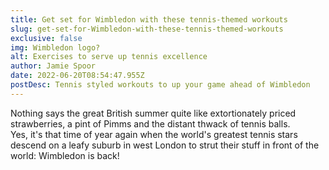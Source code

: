 ```yaml
---
title: Get set for Wimbledon with these tennis-themed workouts
slug: get-set-for-Wimbledon-with-these-tennis-themed-workouts
exclusive: false
img: Wimbledon logo?
alt: Exercises to serve up tennis excellence
author: Jamie Spoor
date: 2022-06-20T08:54:47.955Z
postDesc: Tennis styled workouts to up your game ahead of Wimbledon
---
```

Nothing says the great British summer quite like extortionately priced strawberries, a pint of Pimms and the distant thwack of tennis balls. \
Yes, it's that time of year again when the world's greatest tennis stars descend on a leafy suburb in west London to strut their stuff in front of the world: Wimbledon is back!